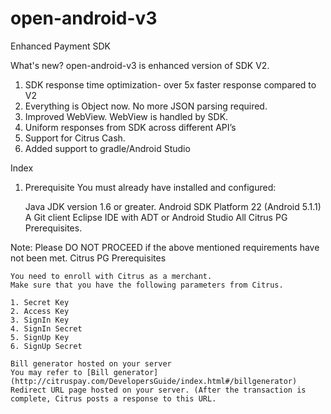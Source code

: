 # open-android-v3
Enhanced Payment SDK 

What's new?
open-android-v3 is enhanced version of SDK V2. 

1.	SDK response time optimization-  over 5x faster response compared to V2
2.	Everything is Object now. No more JSON parsing required.
3.	Improved WebView. WebView is handled by SDK.  
4.	Uniform responses from SDK across different API’s
5.	Support for Citrus Cash.
6.	Added support to gradle/Android Studio


Index
1. Prerequisite
   You must already have installed and configured:

    Java JDK version 1.6 or greater.
    Android SDK Platform 22 (Android 5.1.1)
    A Git client
    Eclipse IDE with ADT or Android Studio
    All Citrus PG Prerequisites.

Note: Please DO NOT PROCEED if the above mentioned requirements have not been met.
Citrus PG Prerequisites

    You need to enroll with Citrus as a merchant.
    Make sure that you have the following parameters from Citrus.

    1. Secret Key
    2. Access Key
    3. SignIn Key
    4. SignIn Secret
    5. SignUp Key
    6. SignUp Secret
    
    Bill generator hosted on your server
    You may refer to [Bill generator](http://citruspay.com/DevelopersGuide/index.html#/billgenerator) 
    Redirect URL page hosted on your server. (After the transaction is complete, Citrus posts a response to this URL. 
 



